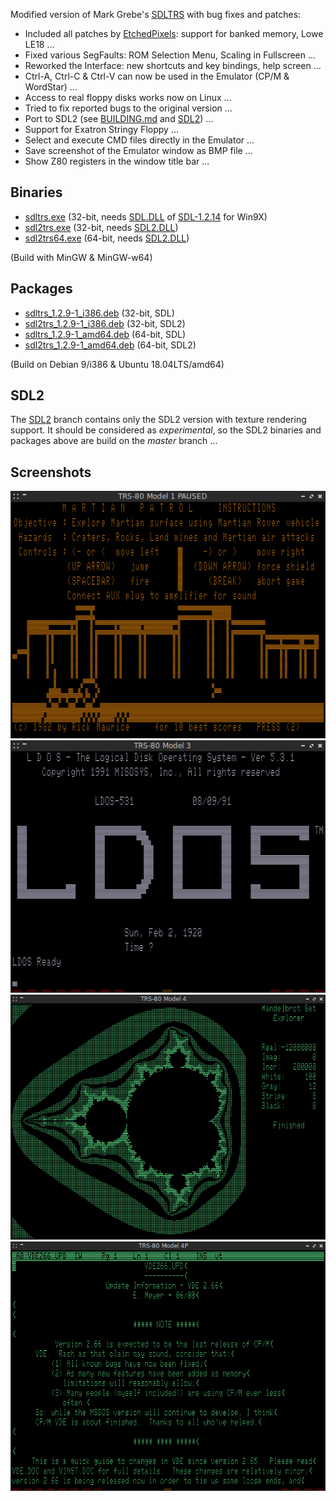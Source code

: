 Modified version of Mark Grebe's [SDLTRS] with bug fixes and patches:

  * Included all patches by [EtchedPixels]: support for banked memory, Lowe LE18 ...
  * Fixed various SegFaults: ROM Selection Menu, Scaling in Fullscreen ...
  * Reworked the Interface: new shortcuts and key bindings, help screen ...
  * Ctrl-A, Ctrl-C & Ctrl-V can now be used in the Emulator (CP/M & WordStar) ...
  * Access to real floppy disks works now on Linux ...
  * Tried to fix reported bugs to the original version ...
  * Port to SDL2 (see [BUILDING.md] and [SDL2]) ...
  * Support for Exatron Stringy Floppy ...
  * Select and execute CMD files directly in the Emulator ...
  * Save screenshot of the Emulator window as BMP file ...
  * Show Z80 registers in the window title bar ...

## Binaries

  * [sdltrs.exe]     (32-bit, needs [SDL.DLL] of [SDL-1.2.14] for Win9X)
  * [sdl2trs.exe]    (32-bit, needs [SDL2.DLL])
  * [sdl2trs64.exe]  (64-bit, needs [SDL2.DLL])

(Build with MinGW & MinGW-w64)

## Packages

  * [sdltrs_1.2.9-1_i386.deb]    (32-bit, SDL)
  * [sdl2trs_1.2.9-1_i386.deb]   (32-bit, SDL2)
  * [sdltrs_1.2.9-1_amd64.deb]   (64-bit, SDL)
  * [sdl2trs_1.2.9-1_amd64.deb]  (64-bit, SDL2)

(Build on Debian 9/i386 & Ubuntu 18.04LTS/amd64)

## SDL2

The [SDL2] branch contains only the SDL2 version with texture rendering support.
It should be considered as *experimental*, so the SDL2 binaries and packages above
are build on the *master* branch ...

## Screenshots

![screenshot](screenshots/sdltrs01.png)
![screenshot](screenshots/sdltrs02.png)
![screenshot](screenshots/sdltrs03.png)
![screenshot](screenshots/sdltrs04.png)

[BUILDING.md]: BUILDING.md
[EtchedPixels]: https://www.github.com/EtchedPixels/xtrs
[SDL2]: https://gitlab.com/jengun/sdltrs/-/tree/sdl2
[SDL.DLL]: https://www.libsdl.org/download-1.2.php
[SDL2.DLL]: https://www.libsdl.org/download-2.0.php
[SDL-1.2.14]: https://www.libsdl.org/release/SDL-1.2.14-win32.zip
[SDLTRS]: http://sdltrs.sourceforge.net
[sdltrs.exe]: bin/sdltrs.exe
[sdl2trs.exe]: bin/sdl2trs.exe
[sdl2trs64.exe]: bin/sdl2trs64.exe
[sdltrs_1.2.9-1_i386.deb]: bin/sdltrs_1.2.9-1_i386.deb
[sdl2trs_1.2.9-1_i386.deb]: bin/sdl2trs_1.2.9-1_i386.deb
[sdltrs_1.2.9-1_amd64.deb]: bin/sdltrs_1.2.9-1_amd64.deb
[sdl2trs_1.2.9-1_amd64.deb]: bin/sdl2trs_1.2.9-1_amd64.deb
